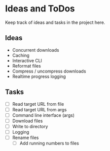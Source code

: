 # Ideas and ToDos

Keep track of ideas and tasks in the project here.

## Ideas

- Concurrent downloads
- Caching
- Interactive CLI
- Reformat files
- Compress / uncompress downloads
- Realtime progress logging

## Tasks

- [ ] Read target URL from file
- [ ] Read target URL from args
- [ ] Command line interface (args)
- [ ] Download files
- [ ] Write to directory
- [ ] Logging
- [ ] Rename files
  - [ ] Add running numbers to files
